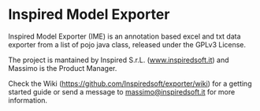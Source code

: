 # Inspired Model Exporter
Inspired Model Exporter (IME) is an annotation based excel and txt data exporter from a list of pojo java class, released under the GPLv3 License.

The project is mantained by Inspired S.r.L. (www.inspiredsoft.it) and Massimo is the Product Manager.

Check the Wiki (https://github.com/Inspiredsoft/exporter/wiki) for a getting started guide or send a message to massimo@inspiredsoft.it for more information.


